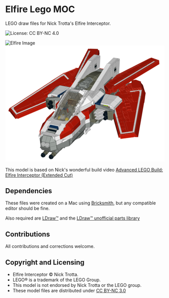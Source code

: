 # Elfire Lego MOC


LEGO draw files for Nick Trotta's Elfire Interceptor. 

![License: CC BY-NC 4.0](https://img.shields.io/badge/License-CC%20BY--NC%204.0-lightgrey.svg)

![Elfire Image](https://c1.staticflickr.com/1/711/22273819138_2ff067f2fb.jpg)
![Elfire Model](_resources/elfire_model.png)


This model is based on Nick's wonderful build video [Advanced LEGO Build: Elfire Interceptor (Extended Cut)](https://www.youtube.com/watch?v=8UNP6oQoIAw)

## Dependencies

These files were created on a Mac using [Bricksmith](http://bricksmith.sourceforge.net/), but any compatible editor should be fine. 

Also required are [LDraw™](http://www.ldraw.org/) and the [LDraw™ unofficial parts library](http://www.ldraw.org/library/unofficial/ldrawunf.zip)

## Contributions

All contributions and corrections welcome.

## Copyright and Licensing

* Elfire Interceptor © Nick Trotta. 
* LEGO® is a trademark of the LEGO Group.
* This model is not endorsed by Nick Trotta or the LEGO group.
* These model files are distributed under [CC BY-NC 3.0](https://creativecommons.org/licenses/by-nc/3.0/au/legalcode)

